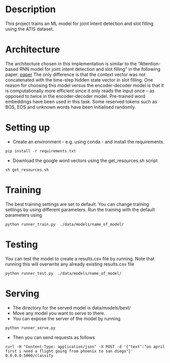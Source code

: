 # Description
This project trains an ML model for joint intent detection and slot filling using the ATIS dataset.

# Architecture
The architecture chosen in this implementation is similar to the “Attention-based RNN model for joint intent detection and slot filling” in the following paper. [paper](https://www.isca-speech.org/archive/Interspeech_2016/pdfs/1352.PDF)
The only difference is that the context vector was not concatenated with the time-step hidden state vector in slot filling. One reason for choosing this model versus the encoder-decoder model is that it is computationally more efficient since it only reads the input once – as opposed to twice in the encoder-decoder model.
Pre-trained word embeddings have been used in this task. Some reserved tokens such as BOS, EOS and unknown words have been initialised randomly.

# Setting up
* Create an environment - e.g. using conda - and install the requirements.
```
pip install -r requirements.txt
```

* Download the google word vectors using the get_resources.sh script

```
sh get_resources.sh
```


# Training

The best training settings are set to default. You can change training settings by using different parameters.
Run the training with the default parameters using

```
python runner_train.py  ./data/models/name_of_model/
```


# Testing

You can test the model to create a results.csv file by running. Note that running this will overwrite any already existing results.csv file


```
python runner_test.py  ./data/models/name_of_model/
```

# Serving

* The directory for the served model is data/models/best/
* Move any model you want to serve to there.
* You can expose the server of the model by running

```
python runner_serve.py
```

* Then you can send requests as follows

```
curl -H "Content-Type: application/json" -X POST -d '{"text":"on april first i need a flight going from phoenix to san diego"}' 0.0.0.0:5000/classify
```